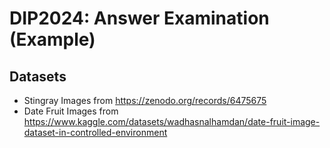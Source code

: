 # DIP2024: Answer Examination (Example)

## Datasets

* Stingray Images from https://zenodo.org/records/6475675 
* Date Fruit Images from https://www.kaggle.com/datasets/wadhasnalhamdan/date-fruit-image-dataset-in-controlled-environment 
